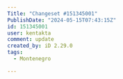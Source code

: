 ```yaml
---
Title: "Changeset #151345001"
PublishDate: "2024-05-15T07:43:15Z"
id: 151345001
user: kentakta
comment: update
created_by: iD 2.29.0
tags:
  - Montenegro

---
```

